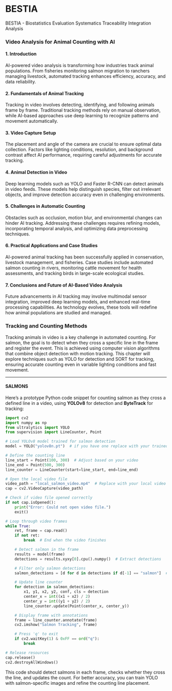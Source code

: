 # BESTIA
BESTIA - Biostatistics Evaluation Systematics Traceability Integration Analysis


### **Video Analysis for Animal Counting with AI** 


#### **1. Introduction**  
AI-powered video analysis is transforming how industries track animal populations. From fisheries monitoring salmon migration to ranchers managing livestock, automated tracking enhances efficiency, accuracy, and data reliability.

#### **2. Fundamentals of Animal Tracking**  
Tracking in video involves detecting, identifying, and following animals frame by frame. Traditional tracking methods rely on manual observation, while AI-based approaches use deep learning to recognize patterns and movement automatically.

#### **3. Video Capture Setup**  
The placement and angle of the camera are crucial to ensure optimal data collection. Factors like lighting conditions, resolution, and background contrast affect AI performance, requiring careful adjustments for accurate tracking.

#### **4. Animal Detection in Video**  
Deep learning models such as YOLO and Faster R-CNN can detect animals in video feeds. These models help distinguish species, filter out irrelevant objects, and improve detection accuracy even in challenging environments.

#### **5. Challenges in Automatic Counting**  
Obstacles such as occlusion, motion blur, and environmental changes can hinder AI tracking. Addressing these challenges requires refining models, incorporating temporal analysis, and optimizing data preprocessing techniques.

#### **6. Practical Applications and Case Studies**  
AI-powered animal tracking has been successfully applied in conservation, livestock management, and fisheries. Case studies include automated salmon counting in rivers, monitoring cattle movement for health assessments, and tracking birds in large-scale ecological studies.

#### **7. Conclusions and Future of AI-Based Video Analysis**  
Future advancements in AI tracking may involve multimodal sensor integration, improved deep learning models, and enhanced real-time processing capabilities. As technology evolves, these tools will redefine how animal populations are studied and managed.


### **Tracking and Counting Methods**  
Tracking animals in video is a key challenge in automated counting. For salmon, the goal is to detect when they cross a specific line in the frame and register the event. This is achieved using computer vision algorithms that combine object detection with motion tracking. This chapter will explore techniques such as YOLO for detection and SORT for tracking, ensuring accurate counting even in variable lighting conditions and fast movement.

---

#### SALMONS
Here’s a prototype Python code snippet for counting salmon as they cross a defined line in a video, using **YOLOv8** for detection and **ByteTrack** for tracking:

```python
import cv2
import numpy as np
from ultralytics import YOLO
from supervision import LineCounter, Point

# Load YOLOv8 model trained for salmon detection
model = YOLO("yolov8n.pt")  # if you have one replace with your trained model file

# Define the counting line
line_start = Point(100, 300)  # Adjust based on your video
line_end = Point(500, 300)
line_counter = LineCounter(start=line_start, end=line_end)

# Open the local video file
video_path = "local_salmon_video.mp4"  # Replace with your local video file
cap = cv2.VideoCapture(video_path)

# Check if video file opened correctly
if not cap.isOpened():
    print("Error: Could not open video file.")
    exit()

# Loop through video frames
while True:
    ret, frame = cap.read()
    if not ret:
        break  # End when the video finishes

    # Detect salmon in the frame
    results = model(frame)
    detections = results.xyxy[0].cpu().numpy()  # Extract detections

    # Filter only salmon detections
    salmon_detections = [d for d in detections if d[-1] == "salmon"]  # Adjust based on class labels

    # Update line counter
    for detection in salmon_detections:
        x1, y1, x2, y2, conf, cls = detection
        center_x = int((x1 + x2) / 2)
        center_y = int((y1 + y2) / 2)
        line_counter.update(Point(center_x, center_y))

    # Display frame with annotations
    frame = line_counter.annotate(frame)
    cv2.imshow("Salmon Tracking", frame)

    # Press 'q' to exit
    if cv2.waitKey(1) & 0xFF == ord("q"):
        break

# Release resources
cap.release()
cv2.destroyAllWindows()
```

This code should detect salmons in each frame, checks whether they cross the line, and updates the count. For better accuracy, you can train YOLO with salmon-specific images and refine the counting line placement. 






